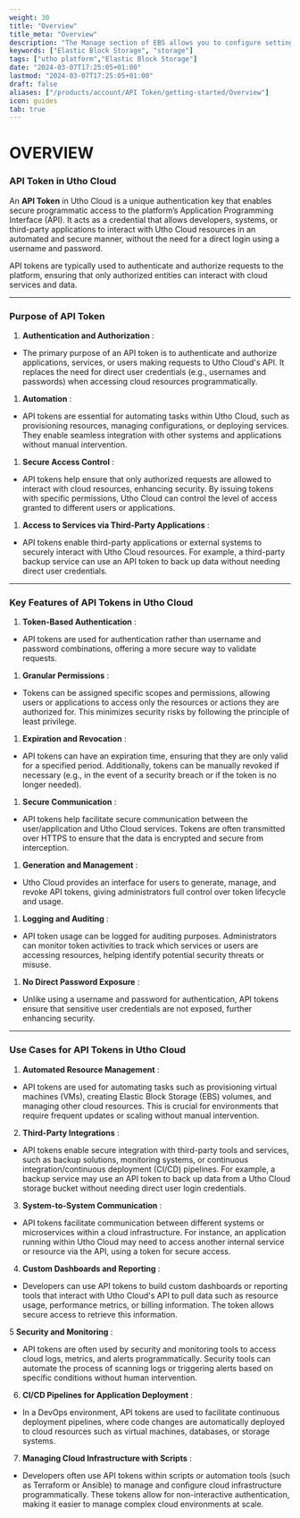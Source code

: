```yaml
---
weight: 30
title: "Overview"
title_meta: "Overview"
description: "The Manage section of EBS allows you to configure settings, resize volumes, attach or detach them from instances, and destroy volumes when no longer needed."
keywords: ["Elastic Block Storage", "storage"]
tags: ["utho platform","Elastic Block Storage"]
date: "2024-03-07T17:25:05+01:00"
lastmod: "2024-03-07T17:25:05+01:00"
draft: false 
aliases: ["/products/account/API Token/getting-started/Overview"]
icon: guides
tab: true
---
```

# OVERVIEW

### **API Token in Utho Cloud**

An **API Token** in Utho Cloud is a unique authentication key that enables secure programmatic access to the platform’s Application Programming Interface (API). It acts as a credential that allows developers, systems, or third-party applications to interact with Utho Cloud resources in an automated and secure manner, without the need for a direct login using a username and password.

API tokens are typically used to authenticate and authorize requests to the platform, ensuring that only authorized entities can interact with cloud services and data.

---

### **Purpose of API Token**

1. **Authentication and Authorization** :

* The primary purpose of an API token is to authenticate and authorize applications, services, or users making requests to Utho Cloud's API. It replaces the need for direct user credentials (e.g., usernames and passwords) when accessing cloud resources programmatically.

1. **Automation** :

* API tokens are essential for automating tasks within Utho Cloud, such as provisioning resources, managing configurations, or deploying services. They enable seamless integration with other systems and applications without manual intervention.

1. **Secure Access Control** :

* API tokens help ensure that only authorized requests are allowed to interact with cloud resources, enhancing security. By issuing tokens with specific permissions, Utho Cloud can control the level of access granted to different users or applications.

1. **Access to Services via Third-Party Applications** :

* API tokens enable third-party applications or external systems to securely interact with Utho Cloud resources. For example, a third-party backup service can use an API token to back up data without needing direct user credentials.

---

### **Key Features of API Tokens in Utho Cloud**

1. **Token-Based Authentication** :

* API tokens are used for authentication rather than username and password combinations, offering a more secure way to validate requests.

1. **Granular Permissions** :

* Tokens can be assigned specific scopes and permissions, allowing users or applications to access only the resources or actions they are authorized for. This minimizes security risks by following the principle of least privilege.

1. **Expiration and Revocation** :

* API tokens can have an expiration time, ensuring that they are only valid for a specified period. Additionally, tokens can be manually revoked if necessary (e.g., in the event of a security breach or if the token is no longer needed).

1. **Secure Communication** :

* API tokens help facilitate secure communication between the user/application and Utho Cloud services. Tokens are often transmitted over HTTPS to ensure that the data is encrypted and secure from interception.

1. **Generation and Management** :

* Utho Cloud provides an interface for users to generate, manage, and revoke API tokens, giving administrators full control over token lifecycle and usage.

1. **Logging and Auditing** :

* API token usage can be logged for auditing purposes. Administrators can monitor token activities to track which services or users are accessing resources, helping identify potential security threats or misuse.

1. **No Direct Password Exposure** :

* Unlike using a username and password for authentication, API tokens ensure that sensitive user credentials are not exposed, further enhancing security.

---

### **Use Cases for API Tokens in Utho Cloud**

1. **Automated Resource Management** :

* API tokens are used for automating tasks such as provisioning virtual machines (VMs), creating Elastic Block Storage (EBS) volumes, and managing other cloud resources. This is crucial for environments that require frequent updates or scaling without manual intervention.

2. **Third-Party Integrations** :

* API tokens enable secure integration with third-party tools and services, such as backup solutions, monitoring systems, or continuous integration/continuous deployment (CI/CD) pipelines. For example, a backup service may use an API token to back up data from a Utho Cloud storage bucket without needing direct user login credentials.

3. **System-to-System Communication** :

* API tokens facilitate communication between different systems or microservices within a cloud infrastructure. For instance, an application running within Utho Cloud may need to access another internal service or resource via the API, using a token for secure access.

4. **Custom Dashboards and Reporting** :

* Developers can use API tokens to build custom dashboards or reporting tools that interact with Utho Cloud's API to pull data such as resource usage, performance metrics, or billing information. The token allows secure access to retrieve this information.

5 **Security and Monitoring** :

* API tokens are often used by security and monitoring tools to access cloud logs, metrics, and alerts programmatically. Security tools can automate the process of scanning logs or triggering alerts based on specific conditions without human intervention.

6. **CI/CD Pipelines for Application Deployment** :

* In a DevOps environment, API tokens are used to facilitate continuous deployment pipelines, where code changes are automatically deployed to cloud resources such as virtual machines, databases, or storage systems.

7. **Managing Cloud Infrastructure with Scripts** :

* Developers often use API tokens within scripts or automation tools (such as Terraform or Ansible) to manage and configure cloud infrastructure programmatically. These tokens allow for non-interactive authentication, making it easier to manage complex cloud environments at scale.
